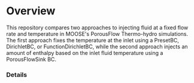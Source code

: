 # Overview

This repository compares two approaches to injecting fluid at a fixed flow rate and temperature in MOOSE's PorousFlow Thermo-hydro simulations. The first approach fixes the temperature at the inlet using a PresetBC, DirichletBC, or FunctionDirichletBC, while the second approach injects an amount of enthalpy based on the inlet fluid temperature using a PorousFlowSink BC.

### Details


